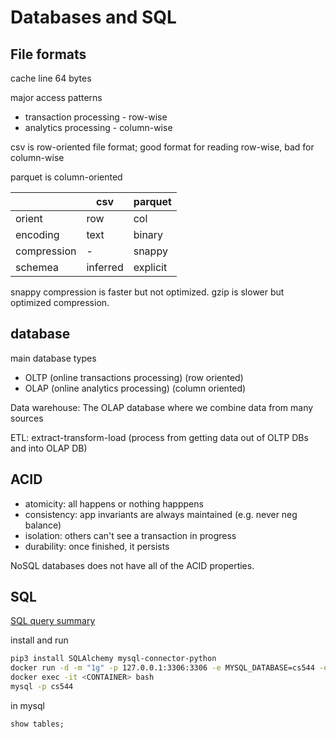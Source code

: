 # Databases and SQL

## File formats

cache line 64 bytes

major access patterns
- transaction processing - row-wise
- analytics processing - column-wise

csv is row-oriented file format; good format for reading row-wise, bad for column-wise

parquet is column-oriented

|          |    csv   | parquet  |  
| -----    | -------- | -------- | 
| orient   | row      | col      |
| encoding | text     | binary   |
| compression | -     | snappy   |
| schemea  | inferred | explicit |

snappy compression is faster but not optimized. gzip is slower but optimized compression.

## database

main database types
- OLTP (online transactions processing) (row oriented)
- OLAP (online analytics processing) (column oriented)

Data warehouse: The OLAP database where we combine data from many sources

ETL: extract-transform-load (process from getting data out of OLTP DBs and into OLAP DB)

## ACID

- atomicity: all happens or nothing happpens
- consistency: app invariants are always maintained (e.g. never neg balance)
- isolation: others can't see a transaction in progress
- durability: once finished, it persists

NoSQL databases does not have all of the ACID properties.

## SQL

[SQL query summary](./query.png)

install and run
  
```bash
pip3 install SQLAlchemy mysql-connector-python
docker run -d -m "1g" -p 127.0.0.1:3306:3306 -e MYSQL_DATABASE=cs544 -e MYSQL_ROOT_PASSWORD=abc mysql
docker exec -it <CONTAINER> bash
mysql -p cs544
```
in mysql

`show tables;`